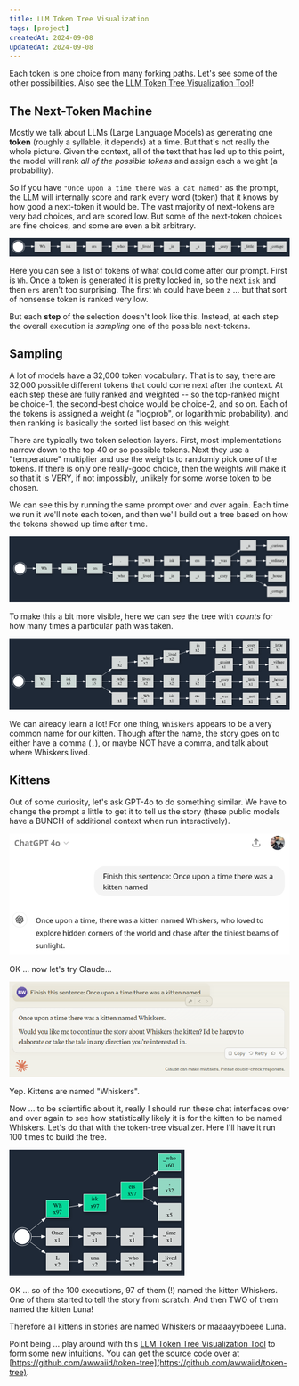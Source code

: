 ```yaml
---
title: LLM Token Tree Visualization
tags: [project]
createdAt: 2024-09-08
updatedAt: 2024-09-08
---
```


Each token is one choice from many forking paths. Let's see some of the other possibilities. Also see the [LLM Token Tree Visualization Tool](https://thelackthereof.org/token-tree/)!

## The Next-Token Machine

Mostly we talk about LLMs (Large Language Models) as generating one **token** (roughly a syllable, it depends) at a time. But that's not really the whole picture. Given the context, all of the text that has led up to this point, the model will rank *all of the possible tokens* and assign each a weight (a probability).

So if you have `"Once upon a time there was a cat named"` as the prompt, the LLM will internally score and rank every word (token) that it knows by how good a next-token it would be. The vast majority of next-tokens are very bad choices, and are scored low. But some of the next-token choices are fine choices, and some are even a bit arbitrary.

![Token Tree - Linear](img/Token_Tree_-_Linear.png)

Here you can see a list of tokens of what could come after our prompt. First is `Wh`. Once a token is generated it is pretty locked in, so the next `isk` and then `ers` aren't too surprising. The first `Wh` could have been `z` ... but that sort of nonsense token is ranked very low.

But each **step** of the selection doesn't look like this. Instead, at each step the overall execution is *sampling* one of the possible next-tokens.

## Sampling

A lot of models have a 32,000 token vocabulary. That is to say, there are 32,000 possible different tokens that could come next after the context. At each step these are fully ranked and weighted -- so the top-ranked might be choice-1, the second-best choice would be choice-2, and so on. Each of the tokens is assigned a weight (a "logprob", or logarithmic probability), and then ranking is basically the sorted list based on this weight.

There are typically two token selection layers. First, most implementations narrow down to the top 40 or so possible tokens. Next they use a "temperature" multiplier and use the weights to randomly pick one of the tokens. If there is only one really-good choice, then the weights will make it so that it is VERY, if not impossibly, unlikely for some worse token to be chosen.

We can see this by running the same prompt over and over again. Each time we run it we'll note each token, and then we'll build out a tree based on how the tokens showed up time after time.

![Token Tree - Simple](img/Token_Tree_-_Simple.png)

To make this a bit more visible, here we can see the tree with *counts* for how many times a particular path was taken.

![Token Tree - Simple With Counts](img/Token_Tree_-_Simple_With_Counts.png)

We can already learn a lot! For one thing, `Whiskers` appears to be a very common name for our kitten. Though after the name, the story goes on to either have a comma (`,`), or maybe NOT have a comma, and talk about where Whiskers lived.

## Kittens

Out of some curiosity, let's ask GPT-4o to do something similar. We have to change the prompt a little to get it to tell us the story (these public models have a BUNCH of additional context when run interactively).

![Token Tree - GPT-4o kitten](img/Token_Tree_-_GPT-4o_kitten.png)

OK ... now let's try Claude...

![Token Tree - Claude kitten](img/Token_Tree_-_Claude_kitten.png)

Yep. Kittens are named "Whiskers".

Now ... to be scientific about it, really I should run these chat interfaces over and over again to see how statistically likely it is for the kitten to be named Whiskers. Let's do that with the token-tree visualizer. Here I'll have it run 100 times to build the tree.

![Token Tree - Luna Too](img/Token_Tree_-_Luna_Too.png)

OK ... so of the 100 executions, 97 of them (!) named the kitten Whiskers. One of them started to tell the story from scratch. And then TWO of them named the kitten Luna!

Therefore all kittens in stories are named Whiskers or maaaayybbeee Luna.

Point being ... play around with this [LLM Token Tree Visualization Tool](https://thelackthereof.org/token-tree/) to form some new intuitions. You can get the source code over at [https://github.com/awwaiid/token-tree](https://github.com/awwaiid/token-tree).
